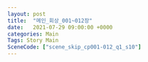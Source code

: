 ```yaml
---
layout: post
title:  "메인_회상_001~012장"
date:   2021-07-29 09:00:00 +0000
categories: Main
Tags: Story Main
SceneCode: ["scene_skip_cp001-012_q1_s10"]
---
```

